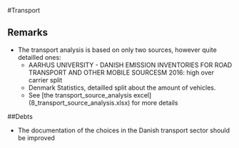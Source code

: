 #Transport


## Remarks

- The transport analysis is based on only two sources, however quite detailled ones:
	- AARHUS UNIVERSITY - DANISH EMISSION INVENTORIES FOR ROAD TRANSPORT AND OTHER MOBILE SOURCESM 2016: high over carrier split
	- Denmark Statistics, detailled split about the amount of vehicles. 
	- See [the transport\_source\_analysis excel] (8_transport_source_analysis.xlsx) for more details


##Debts
- The documentation of the choices in the Danish transport sector should be improved


